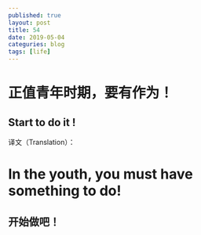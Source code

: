 ```yaml
---
published: true
layout: post
title: 54
date: 2019-05-04
categuries: blog
tags: [life]
---
```


# 正值青年时期，要有作为！
## Start to do it !

译文（Translation）：

# In the youth, you must have something to do!
## 开始做吧！